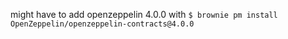 might have to add openzeppelin 4.0.0 with `$ brownie pm install OpenZeppelin/openzeppelin-contracts@4.0.0`